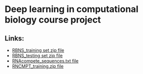 # Deep learning in computational biology course project

## Links:

* [RBNS_training set zip file](https://biu365-my.sharepoint.com/personal/orensya_biu_ac_il/_layouts/15/onedrive.aspx?id=%2Fpersonal%2Forensya%5Fbiu%5Fac%5Fil%2FDocuments%2Fproject%5Ffiles%2FRBNS%5Ftraining%2Ezip&parent=%2Fpersonal%2Forensya%5Fbiu%5Fac%5Fil%2FDocuments%2Fproject%5Ffiles&ga=1)
* [RBNS_testing set zip file](https://biu365-my.sharepoint.com/personal/orensya_biu_ac_il/_layouts/15/onedrive.aspx?id=%2Fpersonal%2Forensya%5Fbiu%5Fac%5Fil%2FDocuments%2Fproject%5Ffiles%2FRBNS%5Ftesting%2Ezip&parent=%2Fpersonal%2Forensya%5Fbiu%5Fac%5Fil%2FDocuments%2Fproject%5Ffiles&ga=1)
* [RNAcompete_sequences.txt file](resources/RNAcompete_sequence.txt)
* [RNCMPT_training.zip file](resources/RNCMPT_training.zip)
 
